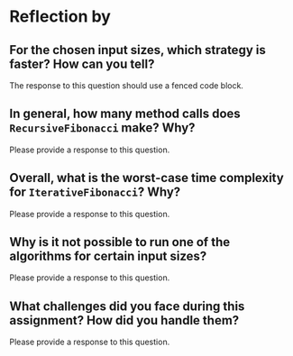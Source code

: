 # Reflection by

## For the chosen input sizes, which strategy is faster? How can you tell?

The response to this question should use a fenced code block.

## In general, how many method calls does `RecursiveFibonacci` make? Why?

Please provide a response to this question.

## Overall, what is the worst-case time complexity for `IterativeFibonacci`? Why?

Please provide a response to this question.

## Why is it not possible to run one of the algorithms for certain input sizes?

Please provide a response to this question.

## What challenges did you face during this assignment? How did you handle them?

Please provide a response to this question.
